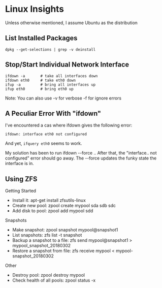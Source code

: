 Linux Insights
===============

Unless otherwise mentioned, I assume Ubuntu as the distribution

List Installed Packages
-----------------------

`dpkg --get-selections | grep -v deinstall`

Stop/Start Individual Network Interface
------------------------------------

```
ifdown -a 		# take all interfaces down
ifdown eth0 	# take eth0 down
ifup -a			# bring all interfaces up
ifup eth0 		# bring eth0 up

```

Note: You can also use -v for verbose -f for ignore errors

A Peculiar Error With "ifdown"
------------------------------

I've encountered a cas where ifdown gives the following error:

```
ifdown: interface eth0 not configured
```

And yet, `ifquery eth0` seems to work.

My solution has been to run ifdown --force .. After that, the "interface.. not configured" error should go away. The --force updates the funky state the interface is in.

Using ZFS
---------

Getting Started
* Install it: apt-get install zfsutils-linux
* Create new pool: zpool create mypool sda sdb sdc
* Add disk to pool: zpool add mypool sdd

Snapshots
* Make snapshot: zpool snapshot mypool@snapshot1
* List snapshots: zfs list -t snapshot
* Backup a snapshot to a file: zfs send mypool@snapshot1 > mypool_snapshot_20180302
* Restore a snapshot from file: zfs receive mypool < mypool-snapshot_20180302

Other
* Destroy pool: zpool destroy mypool
* Check health of all pools: zpool status -x
